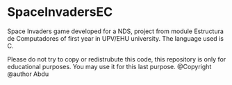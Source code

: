 # SpaceInvadersEC
Space Invaders game developed for a NDS, project from module Estructura de Computadores of first year in UPV/EHU university.
The language used is C.

Please do not try to copy or redistrubute this code, this repository is only for educational purposes. You may use it for this last purpose.
@Copyright 
@author Abdu
